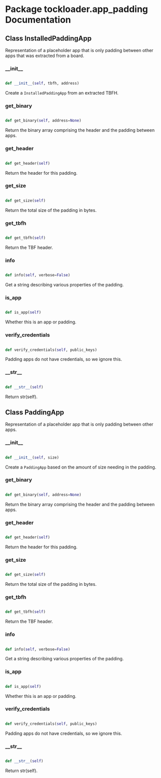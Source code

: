 # Package tockloader.app_padding Documentation

## Class InstalledPaddingApp
Representation of a placeholder app that is only padding between other apps
that was extracted from a board.
### \_\_init\_\_
```py

def __init__(self, tbfh, address)

```



Create a `InstalledPaddingApp` from an extracted TBFH.


### get\_binary
```py

def get_binary(self, address=None)

```



Return the binary array comprising the header and the padding between
apps.


### get\_header
```py

def get_header(self)

```



Return the header for this padding.


### get\_size
```py

def get_size(self)

```



Return the total size of the padding in bytes.


### get\_tbfh
```py

def get_tbfh(self)

```



Return the TBF header.


### info
```py

def info(self, verbose=False)

```



Get a string describing various properties of the padding.


### is\_app
```py

def is_app(self)

```



Whether this is an app or padding.


### verify\_credentials
```py

def verify_credentials(self, public_keys)

```



Padding apps do not have credentials, so we ignore this.


### \_\_str\_\_
```py

def __str__(self)

```



Return str(self).




## Class PaddingApp
Representation of a placeholder app that is only padding between other apps.
### \_\_init\_\_
```py

def __init__(self, size)

```



Create a `PaddingApp` based on the amount of size needing in the
padding.


### get\_binary
```py

def get_binary(self, address=None)

```



Return the binary array comprising the header and the padding between
apps.


### get\_header
```py

def get_header(self)

```



Return the header for this padding.


### get\_size
```py

def get_size(self)

```



Return the total size of the padding in bytes.


### get\_tbfh
```py

def get_tbfh(self)

```



Return the TBF header.


### info
```py

def info(self, verbose=False)

```



Get a string describing various properties of the padding.


### is\_app
```py

def is_app(self)

```



Whether this is an app or padding.


### verify\_credentials
```py

def verify_credentials(self, public_keys)

```



Padding apps do not have credentials, so we ignore this.


### \_\_str\_\_
```py

def __str__(self)

```



Return str(self).



